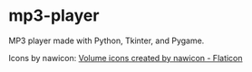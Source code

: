 # mp3-player
MP3 player made with Python, Tkinter, and Pygame.

Icons by nawicon:
<a href="https://www.flaticon.com/authors/nawicon" title="nawicons">Volume icons created by nawicon - Flaticon</a>
